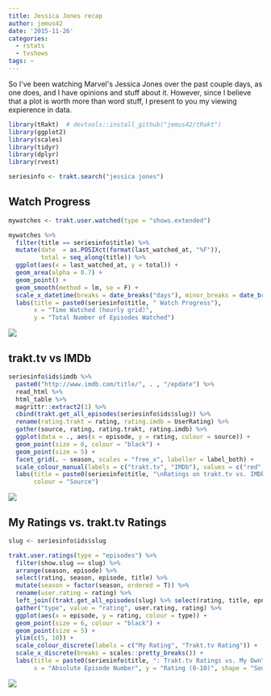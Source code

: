 ```yaml
---
title: Jessica Jones recap
author: jemus42
date: '2015-11-26'
categories:
  - rstats
  - tvshows
tags: ~
---
```


So I've been watching Marvel's Jessica Jones over the past couple days, as one does, and I have opinions and stuff about it. However, since I believe that a plot is worth more than word stuff, I present to you my viewing expierence in data.

<!--more-->

``` r
library(tRakt)  # devtools::install_github("jemus42/tRakt")
library(ggplot2)
library(scales)
library(tidyr)
library(dplyr)
library(rvest)

seriesinfo <- trakt.search("jessica jones")
```

Watch Progress
--------------

``` r
mywatches <- trakt.user.watched(type = "shows.extended")

mywatches %>% 
  filter(title == seriesinfo$title) %>%
  mutate(date  = as.POSIXct(format(last_watched_at, "%F")),
         total = seq_along(title)) %>%
  ggplot(aes(x = last_watched_at, y = total)) +
  geom_area(alpha = 0.7) +
  geom_point() +
  geom_smooth(method = lm, se = F) +
  scale_x_datetime(breaks = date_breaks("days"), minor_breaks = date_breaks("hours")) +
  labs(title = paste0(seriesinfo$title, " Watch Progress"), 
       x = "Time Watched (hourly grid)", 
       y = "Total Number of Episodes Watched")
```

![](/images/jessicajones_watchprog-1.png)

trakt.tv vs IMDb
----------------

``` r
seriesinfo$ids$imdb %>%
  paste0("http://www.imdb.com/title/", . , "/epdate") %>%
  read_html %>% 
  html_table %>% 
  magrittr::extract2(1) %>%
  cbind(trakt.get_all_episodes(seriesinfo$ids$slug)) %>%
  rename(rating.trakt = rating, rating.imdb = UserRating) %>%
  gather(source, rating, rating.trakt, rating.imdb) %>%
  ggplot(data = ., aes(x = episode, y = rating, colour = source)) +
  geom_point(size = 6, colour = "black") +
  geom_point(size = 5) +
  facet_grid(. ~ season, scales = "free_x", labeller = label_both) +
  scale_colour_manual(labels = c("trakt.tv", "IMDb"), values = c("red", "yellow")) +
  labs(title = paste0(seriesinfo$title, "\nRatings on trakt.tv vs. IMDb"), x = "Episode", y = "Rating",
       colour = "Source")
```

![](/images/jessicajones_traktvsme-1.png)

My Ratings vs. trakt.tv Ratings
-------------------------------

``` r
slug <- seriesinfo$ids$slug

trakt.user.ratings(type = "episodes") %>%
  filter(show.slug == slug) %>%
  arrange(season, episode) %>%
  select(rating, season, episode, title) %>% 
  mutate(season = factor(season, ordered = T)) %>%
  rename(user.rating = rating) %>%
  left_join((trakt.get_all_episodes(slug) %>% select(rating, title, epnum))) %>%
  gather("type", value = "rating", user.rating, rating) %>%
  ggplot(aes(x = episode, y = rating, colour = type)) +
  geom_point(size = 6, colour = "black") +
  geom_point(size = 5) +
  ylim(c(5, 10)) +
  scale_colour_discrete(labels = c("My Rating", "Trakt.tv Rating")) +
  scale_x_discrete(breaks = scales::pretty_breaks()) +
  labs(title = paste0(seriesinfo$title, ": Trakt.tv Ratings vs. My Own"),
       x = "Absolute Episode Number", y = "Rating (0-10)", shape = "Source", colour = "Source")
```

![](/images/jessicajones_mevstrakt-1.png)
